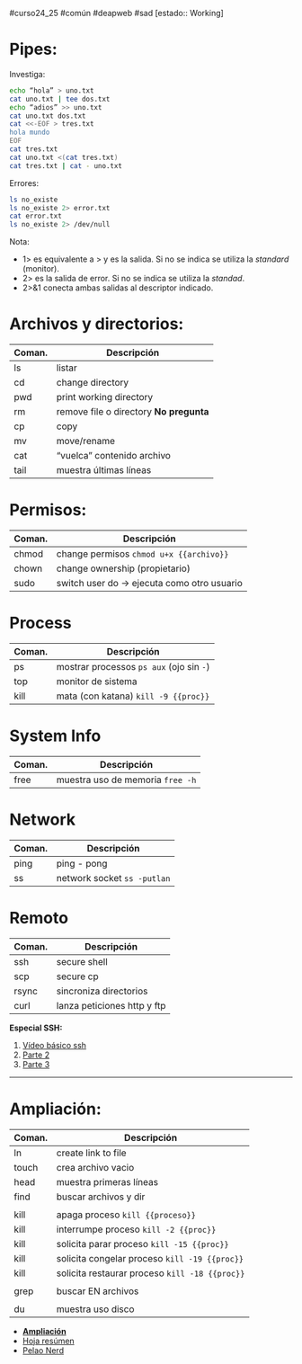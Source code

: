 #curso24_25 #común #deapweb #sad [estado:: Working]

# Pipes:
Investiga:
```bash
echo “hola” > uno.txt
cat uno.txt | tee dos.txt
echo “adios” >> uno.txt
cat uno.txt dos.txt
cat <<-EOF > tres.txt
hola mundo
EOF
cat tres.txt
cat uno.txt <(cat tres.txt)
cat tres.txt | cat - uno.txt
```

Errores:
```bash
ls no_existe
ls no_existe 2> error.txt
cat error.txt
ls no_existe 2> /dev/null
```
Nota:
+ 1> es equivalente a > y es la salida. Si no se indica se utiliza la _standard_ (monitor).
+ 2> es la salida de error. Si no se indica se utiliza la _standad_.
+ 2>&1 conecta ambas salidas al descriptor indicado.


# Archivos y directorios:
| Coman. | Descripción |
|--------|-------------|
| ls | listar |
| cd | change directory |
| pwd | print working directory |
| rm | remove file o directory **No pregunta** | 
| cp | copy |
| mv | move/rename |
| cat | “vuelca” contenido archivo |
| tail | muestra últimas líneas |

# Permisos:
| Coman. | Descripción |
|--------|-------------|
| chmod | change permisos `chmod u+x {{archivo}}` |
| chown | change ownership (propietario) |
| sudo | switch user do -> ejecuta como otro usuario |

# Process
| Coman. | Descripción |
|--------|-------------|
| ps | mostrar processos `ps aux` (ojo sin `-`) |
| top | monitor de sistema |
| kill | mata (con katana) `kill -9 {{proc}}` |



# System Info
| Coman. | Descripción |
|--------|-------------|
| free | muestra uso de memoria `free -h` |


# Network
| Coman. | Descripción |
|--------|-------------|
| ping | ping - pong |
| ss | network socket `ss -putlan` |


# Remoto
| Coman. | Descripción |
|--------|-------------|
| ssh | secure shell |
| scp | secure cp |
| rsync | sincroniza directorios |
| curl | lanza peticiones http y ftp |

**Especial SSH:**
1. [Vídeo básico ssh](https://www.youtube.com/watch?v=RMS5zBYQIqA&pp=ygUOcGVsYW8gbmVyZCBzc2g%3D)
2. [Parte 2](https://www.youtube.com/watch?v=IDDmqlN-hF0&pp=ygUOcGVsYW8gbmVyZCBzc2g%3D)
3. [Parte 3](https://www.youtube.com/watch?v=ZHSGGG_WwUs&pp=ygUOcGVsYW8gbmVyZCBzc2g%3D)


---
# Ampliación:
| Coman. | Descripción |
|--------|-------------|
| ln | create link to file |
| touch | crea archivo vacio |
| head | muestra primeras líneas |
| find | buscar archivos y dir |
| | |
| kill | apaga proceso `kill {{proceso}}` |
| kill | interrumpe proceso `kill -2 {{proc}}` |
| kill | solicita parar proceso `kill -15 {{proc}}` |
| kill | solicita congelar proceso `kill -19 {{proc}}` |
| kill | solicita restaurar proceso `kill -18 {{proc}}` |
| | |
| grep | buscar EN archivos |
| | |
| du | muestra uso disco |

+ [**Ampliación**](https://www.geeksforgeeks.org/linux-commands-cheat-sheet/)
+ [Hoja resúmen](https://phoenixnap.com/kb/wp-content/uploads/2023/11/linux-commands-cheat-sheet-pdf.pdf)
+ [Pelao Nerd](https://youtu.be/0BA4k3jweaE?si=EivnGioae7QBAz1v)
  